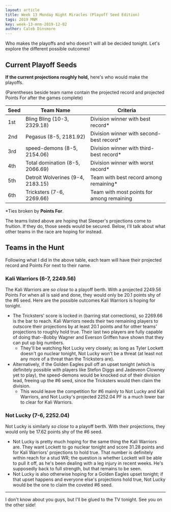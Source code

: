```yaml
---
layout: article
title: Week 13 Monday Night Miracles (Playoff Seed Edition)
tags: 2019 MNM
key: week-13-mnm-2019-12-02
author: Caleb Dinsmore
---
```


Who makes the playoffs and who doesn't will all be decided tonight. Let's explore the different possible outcomes!

<!--more-->

## Current Playoff Seeds

**If the current projections roughly hold,** here's who would make the playoffs.

(Parentheses beside team name contain the projected record and projected Points For after the games complete)

| Seed | Team Name                         | Criteria                                  |
| ---- | --------------------------------- | ----------------------------------------- |
| 1st  | Bling Bling (10-3, 2329.18)       | Division winner with best record\*        |
| 2nd  | Pegasus (8-5, 2181.92)            | Division winner with second-best record\* |
| 3rd  | speed-demons (8-5, 2154.06)       | Division winner with third-best record\*  |
| 4th  | Total domination (8-5, 2066.69)   | Division winner with worst record\*       |
| 5th  | Detroit Wolverines (9-4, 2183.15) | Team with best record among remaining\*   |
| 6th  | Tricksters (7-6, 2269.66)         | Team with most points for among remaining |

\*Ties broken by **Points For**.

The teams listed above are hoping that Sleeper's projections come to fruition. If they do, those seeds would be secured. Below, I'll talk about what other teams in the race are hoping for instead.

## Teams in the Hunt

Following what I did in the above table, each team will have their projected record and Points For next to their name.

### Kali Warriors (6-7, 2249.56)

The Kali Warriors are _so close_ to a playoff berth. With a projected 2249.56 Points For when all is said and done, they would only be 20.1 points shy of the #6 seed. Here are the possible outcomes Kali Warriors is hoping for tonight.

- The Tricksters' score is locked in (barring stat corrections), so 2269.66 is the bar to reach. Kali Warriors needs their two remaining players to outscore their projections by at least 20.1 points and for other teams' projections to roughly hold true. Their last two players are fully capable of doing that--Bobby Wagner and Everson Griffen have shown that they can put up big numbers.
  - They'll be watching Not Lucky very closely; as long as Tyler Lockett doesn't go nuclear tonight, Not Lucky won't be a threat (at least not any more of a threat than the Tricksters are).
- Alternatively, if the Golden Eagles pull off an upset tonight (which is definitely possible with players like Stefon Diggs and Jadeveon Clowney yet to play), the speed-demons would be knocked out of their division lead, freeing up the #6 seed, since the Tricksters would then claim the division.
  - This would leave the competition for #6 mainly to Not Lucky and Kali Warriors, and Not Lucky's projected 2252.04 PF is a much lower bar to clear for Kali Warriors.

### Not Lucky (7-6, 2252.04)

Not Lucky is similarly *so close* to a playoff berth. With their projections, they would only be 17.62 points shy of the #6 seed.

- Not Lucky is pretty much hoping for the same thing the Kali Warriors are. They want Lockett to go nuclear tonight and score 31.28 points and for Kali Warriors' projections to hold true. That number is definitely within reach for a stud WR; the question is whether Lockett will be able to pull it off, as he's been dealing with a leg injury in recent weeks. He's supposedly back to full strength, but that remains to be seen.
- Not Lucky is also otherwise hoping for a Golden Eagles upset tonight; if that upset happens and everyone else's projections hold true, Not Lucky would be the one to claim the coveted #6 seed.

---

I don't know about you guys, but I'll be glued to the TV tonight. See you on the other side!
